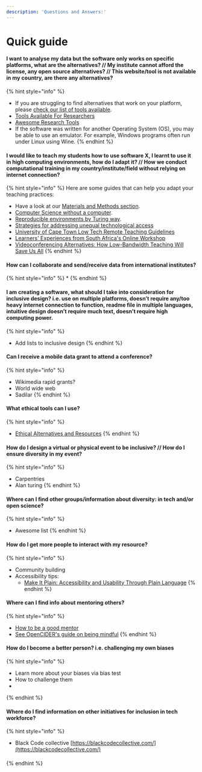 ```yaml
---
description: 'Questions and Answers:'
---
```


# Quick guide

#### I want to analyse my data but the software only works on specific platforms, what are the alternatives? // My institute cannot afford the license, any open source alternatives? // This website/tool is not available in my country, are there any alternatives? 

{% hint style="info" %}
* If you are struggling to find alternatives that work on your platform, please [check our list of tools available](https://selgebali.gitbook.io/opencider/advice-and-tools/checklists-and-info/tools-and-computational-infrastructure).
* [Tools Available For Researchers](https://www.rd-alliance.org/group/preservation-tools-techniques-and-policies/wiki/tools-available-researchers-0)
* [Awesome Research Tools](https://github.com/emptymalei/awesome-research)
* If the software was written for another Operating System \(OS\), you may be able to use an emulator. For example, Windows programs often run under Linux using Wine.
{% endhint %}

#### I would like to teach my students how to use software X, I learnt to use it in high computing environments, how do I adapt it? // How we conduct computational training in my country/institute/field without relying on internet connection? 

{% hint style="info" %}
Here are some guides that can help you adapt your teaching practices:

* Have a look at our [Materials and Methods section](https://selgebali.gitbook.io/opencider/advice-and-tools/checklists-and-info/materials-and-methods).
* [Computer Science without a computer](https://csunplugged.org/en/).
* [Reproducible environments by Turing way](https://deploy-preview-1008--the-turing-way.netlify.app/reproducible_environments/reproducible_environments.html).
* [Strategies for addressing unequal technological access](http://bit.ly/techaccessguide)
* [University of Cape Town Low Tech Remote Teaching Guidelines](https://docs.google.com/document/d/1zPN7XUitOCw75FW6UeqrYAcWl41UqgKoZ_HRoYTKFZI/edit)
* [Learners' Experiences from South Africa's Online Workshop](https://carpentries.org/blog/2020/05/south-africa-online-workshop/)
* [Videoconferencing Alternatives: How Low-Bandwidth Teaching Will Save Us All](https://www.iddblog.org/videoconferencing-alternatives-how-low-bandwidth-teaching-will-save-us-all/) 
{% endhint %}

#### How can I collaborate and send/receive data from international institutes? 

{% hint style="info" %}
* 
{% endhint %}

#### I am creating a software, what should I take into consideration for inclusive design? i.e. use on multiple platforms, doesn’t require any/too heavy internet connection to function, readme file in multiple languages, intuitive design doesn’t require much text, doesn’t require high computing power.

{% hint style="info" %}
* Add lists to inclusive design
{% endhint %}

#### Can I receive a mobile data grant to attend a conference?

{% hint style="info" %}
* Wikimedia rapid grants?
* World wide web
* Sadilar 
{% endhint %}

#### What ethical tools can I use?

{% hint style="info" %}
* [Ethical Alternatives and Resources](https://ethical.net/resources/) 
{% endhint %}

#### How do I design a virtual or physical event to be inclusive? // How do I ensure diversity in my event?

{% hint style="info" %}
* Carpentries
* Alan turing
{% endhint %}

#### Where can I find other groups/information about diversity: in tech and/or open science?

{% hint style="info" %}
* Awesome list
{% endhint %}

#### How do I get more people to interact with my resource?

{% hint style="info" %}
* Community building 
* Accessibility tips:
  * [Make It Plain: Accessibility and Usability Through Plain Language](https://www.slideshare.net/AccessForAll/make-it-plain-accessbility-and-usability-through-plain-language)
{% endhint %}

#### Where can I find info about mentoring others?

{% hint style="info" %}
* [How to be a good mentor](https://google.github.io/gsocguides/mentor/what-makes-a-good-mentor)
* [See OpenCIDER's guide on being mindful](https://app.gitbook.com/@selgebali/s/opencider/what-we-do/checklists/behaviour-and-conduct)
{% endhint %}

#### How do I become a better person? i.e. challenging my own biases 

{% hint style="info" %}
* Learn more about your biases via bias test
* How to challenge them
* 
{% endhint %}

#### Where do I find information on other initiatives for inclusion in tech workforce?

{% hint style="info" %}
* Black Code collective [https://blackcodecollective.com/](https://blackcodecollective.com/) 

#### 
{% endhint %}



